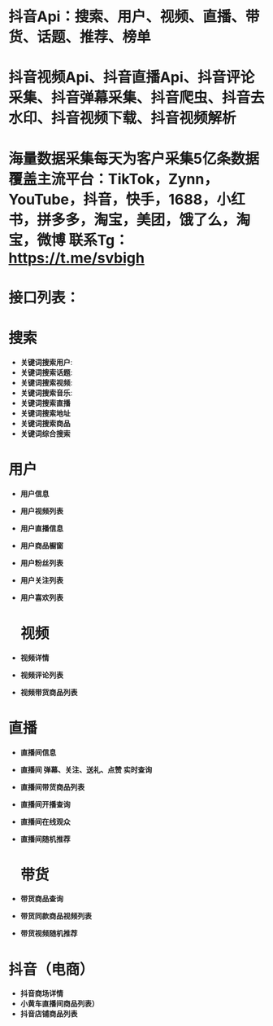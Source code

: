 # 抖音Api：搜索、用户、视频、直播、带货、话题、推荐、榜单

# 抖音视频Api、抖音直播Api、抖音评论采集、抖音弹幕采集、抖音爬虫、抖音去水印、抖音视频下载、抖音视频解析

# 海量数据采集每天为客户采集5亿条数据覆盖主流平台：TikTok，Zynn，YouTube，抖音，快手，1688，小红书，拼多多，淘宝，美团，饿了么，淘宝，微博 联系Tg：https://t.me/svbigh

# 接口列表：

# 搜索

- **关键词搜索用户**:
- **关键词搜索话题**:
- **关键词搜索视频**:
- **关键词搜索音乐**:
- **关键词搜索直播**
- **关键词搜索地址**
- **关键词搜索商品**
- **关键词综合搜索**

 # 用户

- **用户信息**
- **用户视频列表**
- **用户直播信息**
- **用户商品橱窗**
- **用户粉丝列表**
- **用户关注列表**
- **用户喜欢列表**

   # 视频

- **视频详情**
- **视频评论列表**
- **视频带货商品列表**

# 直播

- **直播间信息**
- **直播间 弹幕、关注、送礼、点赞 实时查询**
- **直播间带货商品列表**
- **直播间开播查询**
- **直播间在线观众**
- **直播间随机推荐**

  # 带货

- **带货商品查询**
- **带货同款商品视频列表**
- **带货视频随机推荐**

 # 抖音（电商）

 - **抖音商场详情**
 - **小黄车直播间商品列表）**
 - **抖音店铺商品列表**
 
